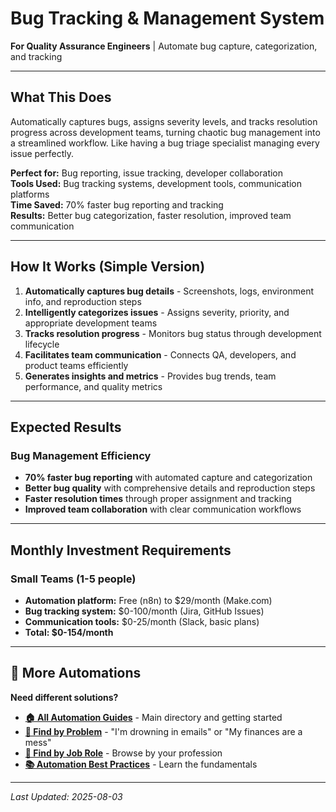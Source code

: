 # Bug Tracking & Management System

**For Quality Assurance Engineers** | Automate bug capture, categorization, and tracking

---

## What This Does

Automatically captures bugs, assigns severity levels, and tracks resolution progress across development teams, turning chaotic bug management into a streamlined workflow. Like having a bug triage specialist managing every issue perfectly.

**Perfect for:** Bug reporting, issue tracking, developer collaboration  
**Tools Used:** Bug tracking systems, development tools, communication platforms  
**Time Saved:** 70% faster bug reporting and tracking  
**Results:** Better bug categorization, faster resolution, improved team communication

---

## How It Works (Simple Version)

1. **Automatically captures bug details** - Screenshots, logs, environment info, and reproduction steps
2. **Intelligently categorizes issues** - Assigns severity, priority, and appropriate development teams
3. **Tracks resolution progress** - Monitors bug status through development lifecycle
4. **Facilitates team communication** - Connects QA, developers, and product teams efficiently
5. **Generates insights and metrics** - Provides bug trends, team performance, and quality metrics

---

## Expected Results

### Bug Management Efficiency
- **70% faster bug reporting** with automated capture and categorization
- **Better bug quality** with comprehensive details and reproduction steps
- **Faster resolution times** through proper assignment and tracking
- **Improved team collaboration** with clear communication workflows

---

## Monthly Investment Requirements

### Small Teams (1-5 people)
- **Automation platform:** Free (n8n) to $29/month (Make.com)
- **Bug tracking system:** $0-100/month (Jira, GitHub Issues)
- **Communication tools:** $0-25/month (Slack, basic plans)
- **Total: $0-154/month**

---

## 🔗 More Automations

**Need different solutions?**
- **[🏠 All Automation Guides](../../AI%20Automations%20Guide.md)** - Main directory and getting started
- **[🎯 Find by Problem](../../Automation%20Workflows%20by%20Problem.md)** - "I'm drowning in emails" or "My finances are a mess"
- **[👔 Find by Job Role](../../Automation%20Workflows%20by%20Job%20Role.md)** - Browse by your profession
- **[📚 Automation Best Practices](../../Automation%20Best%20Practices.md)** - Learn the fundamentals

---

*Last Updated: 2025-08-03*